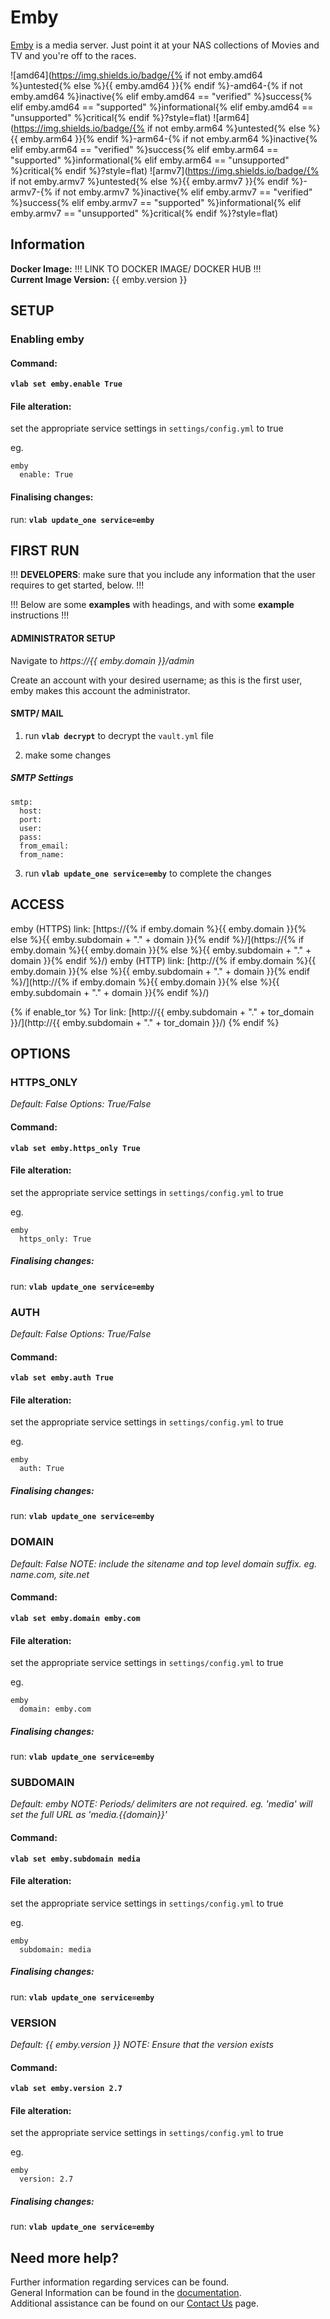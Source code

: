 # Emby

[Emby](https://emby.media/) is a media server. Just point it at your NAS collections of Movies and TV and you're off to the races.

![amd64](https://img.shields.io/badge/{% if not emby.amd64 %}untested{% else %}{{ emby.amd64 }}{% endif %}-amd64-{% if not emby.amd64 %}inactive{% elif emby.amd64 == "verified" %}success{% elif emby.amd64 == "supported" %}informational{% elif emby.amd64 == "unsupported" %}critical{% endif %}?style=flat)
![arm64](https://img.shields.io/badge/{% if not emby.arm64 %}untested{% else %}{{ emby.arm64 }}{% endif %}-arm64-{% if not emby.arm64 %}inactive{% elif emby.arm64 == "verified" %}success{% elif emby.arm64 == "supported" %}informational{% elif emby.arm64 == "unsupported" %}critical{% endif %}?style=flat)
![armv7](https://img.shields.io/badge/{% if not emby.armv7 %}untested{% else %}{{ emby.armv7 }}{% endif %}-armv7-{% if not emby.armv7 %}inactive{% elif emby.armv7 == "verified" %}success{% elif emby.armv7 == "supported" %}informational{% elif emby.armv7 == "unsupported" %}critical{% endif %}?style=flat)

## Information


**Docker Image:** !!! LINK TO DOCKER IMAGE/ DOCKER HUB !!!  
**Current Image Version:** {{ emby.version }}

## SETUP

### Enabling emby

#### Command:

**`vlab set emby.enable True`**

#### File alteration:

set the appropriate service settings in `settings/config.yml` to true

eg.
```
emby
  enable: True
```

#### Finalising changes:

run: **`vlab update_one service=emby`**

## FIRST RUN

!!! **DEVELOPERS**: make sure that you include any information that the user requires to get started, below. !!!

!!! Below are some **examples** with headings, and with some **example** instructions !!!

#### ADMINISTRATOR SETUP

Navigate to *https://{{ emby.domain }}/admin*

Create an account with your desired username; as this is the first user, emby makes this account the administrator.

#### SMTP/ MAIL

1. run **`vlab decrypt`** to decrypt the `vault.yml` file

2. make some changes


##### SMTP Settings
```
smtp:
  host:
  port:
  user:
  pass:
  from_email:
  from_name:
```

3. run **`vlab update_one service=emby`** to complete the changes


## ACCESS

emby (HTTPS) link: [https://{% if emby.domain %}{{ emby.domain }}{% else %}{{ emby.subdomain + "." + domain }}{% endif %}/](https://{% if emby.domain %}{{ emby.domain }}{% else %}{{ emby.subdomain + "." + domain }}{% endif %}/)
emby (HTTP) link: [http://{% if emby.domain %}{{ emby.domain }}{% else %}{{ emby.subdomain + "." + domain }}{% endif %}/](http://{% if emby.domain %}{{ emby.domain }}{% else %}{{ emby.subdomain + "." + domain }}{% endif %}/)

{% if enable_tor %}
Tor link: [http://{{ emby.subdomain + "." + tor_domain }}/](http://{{ emby.subdomain + "." + tor_domain }}/)
{% endif %}

## OPTIONS

### HTTPS_ONLY
*Default: False*
*Options: True/False*

#### Command:

**`vlab set emby.https_only True`**

#### File alteration:

set the appropriate service settings in `settings/config.yml` to true

eg.
```
emby
  https_only: True
```

##### Finalising changes:

run: **`vlab update_one service=emby`**

### AUTH
*Default: False*
*Options: True/False*

#### Command:

**`vlab set emby.auth True`**

#### File alteration:

set the appropriate service settings in `settings/config.yml` to true

eg.
```
emby
  auth: True
```

##### Finalising changes:

run: **`vlab update_one service=emby`**

### DOMAIN
*Default: False*
*NOTE: include the sitename and top level domain suffix. eg. name.com, site.net*

#### Command:

**`vlab set emby.domain emby.com`**

#### File alteration:

set the appropriate service settings in `settings/config.yml` to true

eg.
```
emby
  domain: emby.com
```

##### Finalising changes:

run: **`vlab update_one service=emby`**

### SUBDOMAIN
*Default: emby*
*NOTE: Periods/ delimiters are not required. eg. 'media' will set the full URL as 'media.{{domain}}'*

#### Command:

**`vlab set emby.subdomain media`**

#### File alteration:

set the appropriate service settings in `settings/config.yml` to true

eg.
```
emby
  subdomain: media
```

##### Finalising changes:

run: **`vlab update_one service=emby`**

### VERSION
*Default: {{  emby.version  }}*
*NOTE: Ensure that the version exists*

#### Command:

**`vlab set emby.version 2.7`**

#### File alteration:

set the appropriate service settings in `settings/config.yml` to true

eg.
```
emby
  version: 2.7
```

##### Finalising changes:

run: **`vlab update_one service=emby`**

## Need more help?
Further information regarding services can be found. \
General Information can be found in the [documentation](https://docs.vivumlab.com). \
Additional assistance can be found on our [Contact Us](https://docs.vivumlab.com/Contact-us) page.
